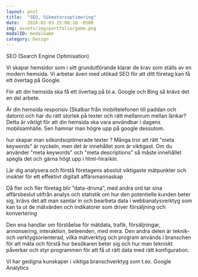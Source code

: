 ```yaml
---
layout: post
title:  "SEO, Sökmotorsoptimering"
date:   2016-02-03 15:08:10 -0500
img: assets/img/portfolio/game.png
modalID: modalGame
category: Design
---
```


SEO (Search Engine Optimisation)

Vi skapar hemsidor som i sitt grundutförande klarar de krav som ställs av en modern hemsida. Vi arbetar även med utökad SEO för att ditt företag kan få ett övertag på Google.

För att din hemsida ska få ett övertag på bl.a. Google och Bing så krävs det en del arbete.

Är din hemsida responsiv (Skalbar från mobiltelefonen till paddan och datorn) och har du rätt storlek på texter och rätt mellanrum mellan länkar?
Detta är viktigt för att din hemsida ska vara användbar i dagens mobilsamhälle. Sen hamnar man högre upp på google dessutom.

hur skapar man sökordsoptimerade texter ?
Många tror att rätt "meta keywords" är nyckeln, men det är innehållet som är viktigast.
Om du använder "meta keywords" och "meta descriptions" så måste innehållet spegla det och gärna högt upp i html-hirarkin.


Lär dig analysera och förstå företagens absolut viktigaste mätpunkter och insikter för ett effektivt digitalt affärsmannaskap

Då fler och fler företag blir ”data-drivna”, med andra ord tar sina affärsbeslut utifrån analys och statistik om hur den potentielle kunden beter sig, krävs det att man samlar in och bearbeta data i webbanalysverktyg som kan ta ut de mätvärden och indikatorer som driver försäljning och konvertering

Den ena handlar om förståelse för mätdata, trafik, försäljningar, annonsering, interaktion, beteenden, med mera.
Den andra delen är teknik- och verktygsorienterad, vilka mätverktyg och program används i branschen för att mäta och förstå hur besökaren beter sig och hur man tekniskt påverkar och styr programmen för att få ut rätt data med rätt konfiguration.

Vi har gedigna kunskaper i viktiga branschverktyg som t.ex. Google Analytics
